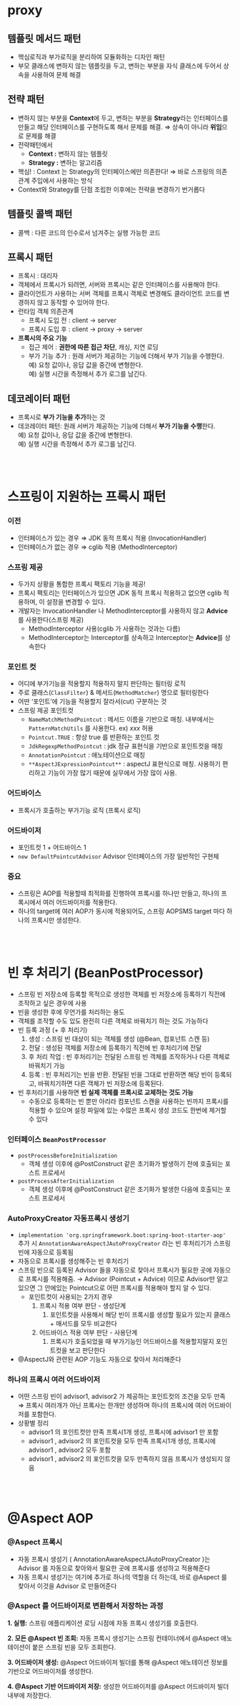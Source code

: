 # proxy

## 템플릿 메서드 패턴

- 핵심로직과 부가로직을 분리하여 모듈화하는 디자인 패턴
- 부모 클래스에 변하지 않는 템플릿을 두고, 변하는 부분을 자식 클래스에 두어서 상속을 사용하여 문제 해결

## 전략 패턴

- 변하지 않는 부분을 **Context**에 두고, 변하는 부분을 **Strategy**라는 인터페이스를 만들고 해당 인터페이스를 구현하도록 해서 문제를 해결. ⇒ 상속이 아니라 **위임**으로 문제를 해결
- 전략패턴에서
    - **Context :** 변하지 않는 템플릿
    - **Strategy :** 변하는 알고리즘
- 핵심! : Context 는 Strategy의 인터페이스에만 의존한다! ⇒ 바로 스프링의 의존관계 주입에서 사용하는 방식
- Context와 Strategy를 단점 조립한 이후에는 전략을 변경하기 번거롭다

## 템플릿 콜백 패턴

- 콜백 : 다른 코드의 인수로서 넘겨주는 실행 가능한 코드

## 프록시 패턴

- 프록시 : 대리자
- 객체에서 프록시가 되려면, 서버와 프록시는 같은 인터페이스를 사용해야 한다.
- 클라이언트가 사용하는 서버 객체를 프록시 객체로 변경해도 클라이언트 코드를 변경하지 않고 동작할 수 있어야 한다.
- 런타임 객체 의존관계
    - 프록시 도입 전 : client → server
    - 프록시 도입 후 : client → proxy → server
- **프록시의 주요 기능**
    - 접근 제어 : **권한에 따른 접근 차단**, 캐싱, 지연 로딩
    - 부가 기능 추가 : 원래 서버가 제공하는 기능에 더해서 부가 기능을 수행한다.
    <br> 예) 요청 값이나, 응답 값을 중간에 변형한다.
    <br> 예) 실행 시간을 측정해서 추가 로그를 남긴다.
    
## 데코레이터 패턴

- 프록시로 **부가 기능을 추가**하는 것
- 데코레이터 패턴: 원래 서버가 제공하는 기능에 더해서 **부가 기능을 수행**한다. 
<br> 예) 요청 값이나, 응답 값을 중간에 변형한다.
<br> 예) 실행 시간을 측정해서 추가 로그를 남긴다.  

<br><br>
# 스프링이 지원하는 프록시 패턴

### 이전

- 인터페이스가 있는 경우 ⇒ JDK 동적 프록시 적용 (InvocationHandler)
- 인터페이스가 없는 경우 ⇒ cglib 적용 (MethodInterceptor)

### 스프링 제공

- 두가지 상황을 통합한 프록시 팩토리 기능을 제공!
- 프록시 팩토리는 인터페이스가 있으면 JDK 동적 프록시 적용하고 없으면 cglib 적용하며, 이 설정을 변경할 수 있다.
- 개발자는 InvocationHandler 나 MethodInterceptor를 사용하지 않고 **Advice**를 사용한다(스프링 제공)
    - MethodInterceptor 사용(cglib 가 사용하는 것과는 다름)
    - MethodInterceptor는 Interceptor를 상속하고 Interceptor는 **Advice**를 상속한다

### 포인트 컷

- 어디에 부가기능을 적용할지 적용하지 말지 판단하는 필터링 로직
- 주로 클래스(`ClassFilter`) & 메서드(`MethodMatcher`) 명으로 필터링한다
- 어딴 ‘포인트’에 기능을 적용할지 잘라서(cut) 구분하는 것
- 스프링 제공 포인트컷
    - `NameMatchMethodPointcut` : 메서드 이름을 기반으로 매칭. 내부에서는 `PatternMatchUtils`  를 사용한다. ex) *xxx* 허용
    - `Pointcut.TRUE`  : 항상 true 를 반환하는 포인트 컷
    - `JdkRegexpMethodPointcut` : jdk 정규 표현식을 기반으로 포인트컷을 매칭
    - `AnnotationPointcut` : 애노테이션으로 매칭
    - `**AspectJExpressionPointcut**` : aspectJ 표현식으로 매칭. 사용하기 편리하고 기능이 가장 많기 때문에 실무에서 가장 많이 사용.

### 어드바이스

- 프록시가 호출하는 부가기능 로직 (프록시 로직)

### 어드바이저

- 포인트컷 1 + 어드바이스 1
- `new DefaultPointcutAdvisor`  Advisor 인터페이스의 가장 일반적인 구현체
    
    
### 중요

- 스프링은 AOP를 적용할때 최적화를 진행하여 프록시를 하나만 만들고, 하나의 프록시에서 여러 어드바이저를 적용한다.
- 하나의 target에 여러 AOP가 동시에 적용되어도, 스프링 AOPSMS target 마다 하나의 프록시만 생성한다.

<br><br>
# 빈 후 처리기 (BeanPostProcessor)

- 스프링 빈 저장소에 등록할 목적으로 생성한 객체를 빈 저장소에 등록하기 직전에 조작하고 싶은 경우에 사용
- 빈을 생성한 후에 무언가를 처리하는 용도
- 객체를 조작할 수도 있도 완전히 다른 객체로 바꿔치기 하는 것도 가능하다
- 빈 등록 과정 (+ 후 처리기)
    1. 생성 : 스프링 빈 대상이 되는 객체를 생성 (@Bean, 컴포넌트 스캔 등)
    2. 전달 : 생성된 객체를 저장소에 등록하기 직전에 빈 후처리기에 전달
    3. 후 처리 작업 : 빈 후처리기는 전달된 스프링 빈 객체를 조작하거나 다른 객체로 바꿔치기 가능
    4. 등록 : 빈 후처리기는 빈을 반환. 전달된 빈을 그대로 반환하면 해당 빈이 등록되고, 바꿔치기하면 다른 객체가 빈 저장소에 등록된다.
- 빈 후처리기를 사용하면 **빈 실제 객체를 프록시로 교체하는 것도 가능**
    - 수동으로 등록하는 빈 뿐만 아리라 컴포넌트 스캔을 사용하는 빈까지 프록시를 적용할 수 있으며 설정 파일에 있는 수많은 프록시 생성 코드도 한번에 제거할 수 있다

### 인터페이스 `BeanPostProcessor`

- `postProcessBeforeInitialization`
    - 객체 생성 이후에 @PostConstruct 같은 초기화가 발생하기 전에 호출되는 포스트 프로세서
- `postProcessAfterInitialization`
    - 객체 생성 이후에 @PostConstruct 같은 초기화가 발생한 다음에 호출되는 포스트 프로세서

### AutoProxyCreator 자동프록시 생성기

- `implementation 'org.springframework.boot:spring-boot-starter-aop'` 추가 시 `AnnotationAwareAspectJAutoProxyCreator` 라는 빈 후처리기가 스프링빈에 자동으로 등록됨
- 자동으로 프록시를 생성해주는 빈 후처리기
- 스프링 빈으로 등록된 Advisor 들을 자동으로 찾아서 프록시가 필요한 곳에 자동으로 프록시를 적용해줌. → Advisor (Pointcut + Advice) 이므로 Advisor만 알고있으면 그 안에있는 Pointcut으로 어떤 프록시를 적용해야 할지 알 수 있다.
    - 포인트컷이 사용되는 2가지 경우
        1. 프록시 적용 여부 판단 - 생성단계
            1. 포인트컷을 사용해서 해당 빈이 프록시를 생성할 필요가 있는지 클래스 + 매서드를 모두 비교한다
        2. 어드바이스 적용 여부 판단 - 사용단계
            1. 프록시가 호출되었을 때 부가기능인 어드바이스를 적용할지말지 포인트컷을 보고 판단한다
- @AspectJ와 관련된 AOP 기능도 자동으로 찾아서 처리해준다

### 하나의 프록시 여러 어드바이저

- 어떤 스프링 빈이 advisor1, advisor2 가 제공하는 포인트컷의 조건을 모두 만족 ⇒  프록시 여러개가 아닌 프록사는 한개만 생성하며 하나의 프록시에 여러 어드바이저를 포함한다.
- 상황별 정리
    - advisor1 의 포인트컷만 만족 프록시1개 생성, 프록시에 advisor1 만 포함
    - advisor1 , advisor2 의 포인트컷을 모두 만족 프록시1개 생성, 프록시에 advisor1 , advisor2 모두 포함
    - advisor1 , advisor2 의 포인트컷을 모두 만족하지 않음 프록시가 생성되지 않음
 
<br><br>
# @Aspect AOP

### **@Aspect 프록시**

- 자동 프록시 생성기 ( AnnotationAwareAspectJAutoProxyCreator )는 Advisor 를 자동으로 찾아와서 필요한 곳에 프록시를 생성하고 적용해준다
- 자동 프록시 생성기는 여기에 추가로 하나의 역할을 더 하는데, 바로 @Aspect 를 찾아서 이것을 Advisor 로 만들어준다

### **@Aspect 를 어드바이저로 변환해서 저장하는 과정**
**1. 실행:** 스프링 애플리케이션 로딩 시점에 자동 프록시 생성기를 호출한다.

**2. 모든 @Aspect 빈 조회:** 자동 프록시 생성기는 스프링 컨테이너에서 @Aspect 애노테이션이 붙은 스프링 빈을 모두 조회한다.

**3. 어드바이저 생성:** @Aspect 어드바이저 빌더를 통해 @Aspect 애노테이션 정보를 기반으로 어드바이저를 생성한다.

**4. @Aspect 기반 어드바이저 저장:** 생성한 어드바이저를 @Aspect 어드바이저 빌더 내부에 저장한다.
